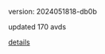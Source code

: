 version: 2024051818-db0b

updated 170 avds

[details](https://github.com/0x74f917491bfa7ebfa379/ali_avd_db/blob/master/change_log/2024/05/18/18/db0b.txt)